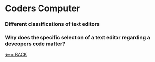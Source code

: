 # Coders Computer


### Different classifications of text editors




### Why does the specific selection of a text editor regarding a deveopers code matter? 










[<=== BACK](README.md)
